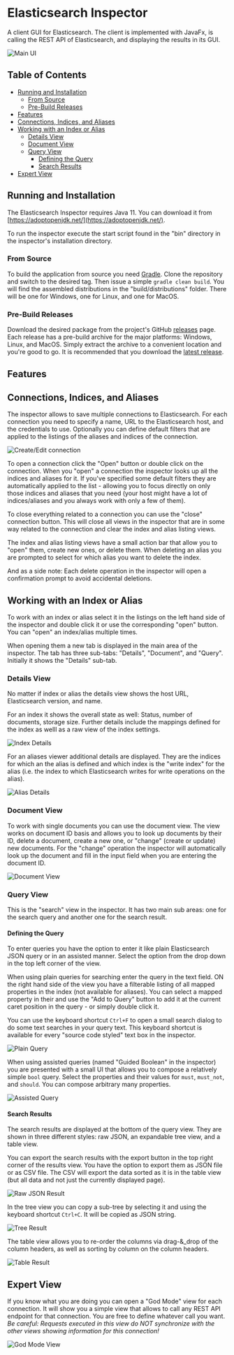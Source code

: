 # Elasticsearch Inspector

A client GUI for Elasticsearch. The client is implemented with JavaFx, is calling the REST API of Elasticsearch, and displaying the results in its GUI.

![Main UI](/images/main-ui.png)

## Table of Contents

* [Running and Installation](#running-and-installation)
  + [From Source](#from-source)
  + [Pre-Build Releases](#pre-build-releases)
* [Features](#features)
* [Connections, Indices, and Aliases](#connections--indices--and-aliases)
* [Working with an Index or Alias](#working-with-an-index-or-alias)
  + [Details View](#details-view)
  + [Document View](#document-view)
  + [Query View](#query-view)
    - [Defining the Query](#defining-the-query)
    - [Search Results](#search-results)
* [Expert View](#expert-view)

## Running and Installation

The Elasticsearch Inspector requires Java 11. You can download it from [https://adoptopenjdk.net/](https://adoptopenjdk.net/).

To run the inspector execute the start script found in the "bin" directory in the inspector's installation directory.

### From Source

To build the application from source you need [Gradle](https://gradle.org/). Clone the repository and switch to the desired tag. Then issue a simple `gradle clean build`. You will find the assembled distributions in the "build/distributions" folder. There will be one for Windows, one for Linux, and one for MacOS.

### Pre-Build Releases

Download the desired package from the project's GitHub [releases](https://github.com/orm-fux/es-inspector/releases) page. Each release has a pre-build archive for the major platforms: Windows, Linux, and MacOS. Simply extract the archive to a convenient location and you're good to go. It is recommended that you download the [latest release](https://github.com/orm-fux/es-inspector/releases/latest).

## Features

## Connections, Indices, and Aliases

The inspector allows to save multiple connections to Elasticsearch. For each connection you need to specify a name, URL to the Elasticsearch host, and the credentials to use. Optionally you can define default filters that are applied to the listings of the aliases and indices of the connection. 

![Create/Edit connection](images/connection_create-or-edit.jpg)

To open a connection click the "Open" button or double click on the connection. When you "open" a connection the inspector looks up all the indices and aliases for it. If you've specified some default filters they are automatically applied to the list - allowing you to focus directly on only those indices and aliases that you need (your host might have a lot of indices/aliases and you always work with only a few of them).

To close everything related to a connection you can use the "close" connection button. This will close all views in the inspector that are in some way related to the connection and clear the index and alias listing views.

The index and alias listing views have a small action bar that allow you to "open" them, create new ones, or delete them. When deleting an alias you are prompted to select for which alias you want to delete the index.

And as a side note: Each delete operation in the inspector will open a confirmation prompt to avoid accidental deletions.

## Working with an Index or Alias

To work with an index or alias select it in the listings on the left hand side of the inspector and double click it or use the corresponding "open" button. You can "open" an index/alias multiple times. 

When opening them a new tab is displayed in the main area of the inspector. The tab has three sub-tabs: "Details", "Document", and "Query". Initially it shows the "Details" sub-tab.

### Details View

No matter if index or alias the details view shows the host URL, Elasticsearch version, and name.

For an index it shows the overall state as well: Status, number of documents, storage size. Further details include the mappings defined for the index as welll as a raw view of the index settings.

![Index Details](images/index_details.png)

For an aliases viewer additional details are displayed. They are the indices for which an the alias is defined and which index is the "write index" for the alias (i.e. the index to which Elasticsearch writes for write operations on the alias).

![Alias Details](images/alias_details.png)

### Document View

To work with single documents you can use the document view. The view works on document ID basis and allows you to look up documents by their ID, delete a document, create a new one, or "change" (create or update) new documents. For the "change" operation the inspector will automatically look up the document and fill in the input field when you are entering the document ID.

![Document View](images/document-view.png)

### Query View

This is the "search" view in the inspector. It has two main sub areas: one for the search query and another one for the search result.

#### Defining the Query

To enter queries you have the option to enter it like plain Elasticsearch JSON query or in an assisted manner. Select the option from the drop down in the top left corner of the view. 

When using plain queries for searching enter the query in the text field. ON the right hand side of the view you have a filterable listing of all mapped properties in the index (not available for aliases). You can select a mapped property in their and use the "Add to Query" button to add it at the current caret position in the query - or simply double click it. 

You can use the keyboard shortcut `Ctrl+F` to open a small search dialog to do some text searches in your query text. This keyboard shortcut is available for every "source code styled" text box in the inspector.

![Plain Query](images/query-view_plain.png)

When using assisted queries (named "Guided Boolean" in the inspector) you are presented with a small UI that allows you to compose a relatively simple `bool` query. Select the properties and their values for `must`, `must_not`, and `should`. You can compose arbitrary many properties.

![Assisted Query](images/query-view_guided.png)

#### Search Results

The search results are displayed at the bottom of the query view. They are shown in three different styles: raw JSON, an expandable tree view, and a table view.

You can export the search results with the export button in the top right corner of the results view. You have the option to export them as JSON file or as CSV file. The CSV will export the data sorted as it is in the table view (but all data and not just the currently displayed page).

![Raw JSON Result](images/result-view_raw.png)

In the tree view you can copy a sub-tree by selecting it and using the keyboard shortcut `Ctrl+C`. It will be copied as JSON string.

![Tree Result](images/result-view_tree.png)

The table view allows you to re-order the columns via drag-&_drop of the column headers, as well as sorting by column on the column headers.

![Table Result](images/result-view_table.png)

## Expert View

If you know what you are doing you can open a "God Mode" view for each connection. It will show you a simple view that allows to call any REST API endpoint for that connection. You are free to define whatever call you want. *Be careful: Requests executed in this view do NOT synchronize with the other views showing information for this connection!*

![God Mode View](images/god-mode-view.png)